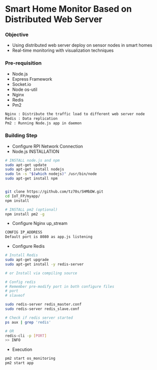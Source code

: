 # Smart Home Monitor Based on Distributed Web Server

### Objective
* Using distributed web server deploy on sensor nodes in smart homes
* Real-time monitoring with visualization techniques

### Pre-requisition
* Node.js
* Express Framework
* Socket.io
* Node os-util
* Nginx
* Redis
* Pm2

```BASH
Nginx : Distribute the traffic load to different web server node
Redis : Data replication
Pm2 : Running Node.js app in daemon
```

### Building Step

* Configure RPI Network Connection
* Node.js INSTALLATION
``` BASH
# INSTALL node.js and npm
sudo apt-get update
sudo apt-get install nodejs
sudo ln -s "$(which nodejs)" /usr/bin/node
sudo apt-get install npm


git clone https://github.com/tz70s/SHMbDW.git
cd IoT_FP/myapp/
npm install

# INSTALL pm2 (optional)
npm install pm2 -g
```
* Configure Nginx up_stream
```BASH
CONFIG IP_ADDRESS
Default port is 8080 as app.js listening
```
* Configure Redis
```BASH
# Install Redis
sudo apt-get upgrade
sudo apt-get install -y redis-server

# or Install via compiling source

# Config redis
# Remember pre-modify port in both configure files
# port
# slaveof

sudo redis-server redis_master.conf 
sudo redis-server redis_slave.conf

# Check if redis server started
ps aux | grep 'redis'

# OR
redis-cli -p [PORT]
>> INFO
```
* Execution
```BASH
pm2 start os_monitoring
pm2 start app
```
